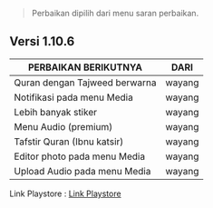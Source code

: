 
> Perbaikan dipilih dari menu saran perbaikan.
## **Versi 1.10.6** 
 
| PERBAIKAN BERIKUTNYA          | DARI   |
| ----------------------------- | ------ |
| Quran dengan Tajweed berwarna | wayang |
| Notifikasi pada menu Media    | wayang |
| Lebih banyak stiker           | wayang |
| Menu Audio (premium)          | wayang |
| Tafstir Quran (Ibnu katsir)   | wayang |
| Editor photo pada menu Media  | wayang |
| Upload Audio pada menu Media  | wayang |
 

 Link Playstore : [Link Playstore](https://play.google.com/store/apps/details?id=com.flagodna.mtaoneversi2)

